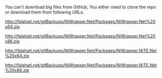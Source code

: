 You can't download big files from GitHub, You either need to clone the repo or download them from following URLs:

http://falahati.net/gitBackups/NiWrapper.Net/Packages/NiWrapper.Net%20x64.zip

http://falahati.net/gitBackups/NiWrapper.Net/Packages/NiWrapper.Net%20x86.zip

http://falahati.net/gitBackups/NiWrapper.Net/Packages/NiWrapper.NiTE.Net%20x64.zip

http://falahati.net/gitBackups/NiWrapper.Net/Packages/NiWrapper.NiTE.Net%20x86.zip